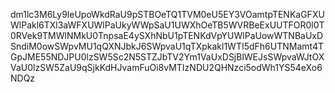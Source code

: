 dm1lc3M6Ly9leUpoWkdRaU9pSTBOeTQ1TVM0eU5EY3VOamtpTENKaGFXUWlPakl6TXl3aWFXUWlPaUkyWWpSaU1UWXhOeTB5WVRBeExUUTFOR0l0T0RVek9TMWlNMkU0TnpsaE4ySXhNbU1pTENKdVpYUWlPaUowWTNBaUxDSndiM0owSWpvMU1qQXNJbkJ6SWpvaU1qTXpkakl1WTI5dFh6UTNMamt4TGpJME55NDJPU0lzSW5Sc2N5STZJbTV2Ym1VaUxDSjBlWEJsSWpvaWJtOXVaU0lzSW5ZaU9qSjkKdHJvamFuOi8vMTIzNDU2QHNzci5odWh1YS54eXo6NDQz
